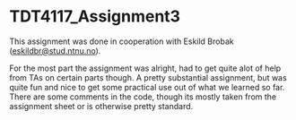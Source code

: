 # TDT4117_Assignment3

This assignment was done in cooperation with Eskild Brobak (eskildbr@stud.ntnu.no).

For the most part the assignment was alright, had to get quite alot of help from TAs on certain parts though. A pretty substantial assignment, but was quite fun and nice to get some practical use out of what we learned so far. There are some comments in the code, though its mostly taken from the assignment sheet or is otherwise pretty standard.
